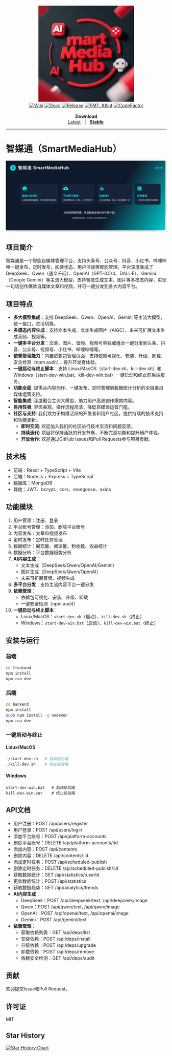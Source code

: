 <p align="center">
  <a href="https://github.com/aiseall/SmartMediaHub">
    <img src="assets/smh.jpeg" alt="Logo" width="300">
  </a>

  <br>
  <a href="https://github.com/iamgio/quarkdown/wiki"><img alt="Wiki" src="https://img.shields.io/badge/wiki-read-darkcyan"></a>
  <a href="https://quarkdown.com/docs"><img alt="Docs" src="https://img.shields.io/badge/docs-read-blue"></a>
  <a href="https://github.com/iamgio/quarkdown/releases/latest"><img alt="Release" src="https://img.shields.io/github/v/release/iamgio/quarkdown?color=mediumseagreen"></a>
  <a href="https://pinterest.github.io/ktlint"><img alt="FMT: Ktlint" src="https://img.shields.io/badge/fmt-ktlint-7f52ff?logo=kotlin&logoColor=f5f5f5"></a>
  <a href="https://www.codefactor.io/repository/github/iamgio/quarkdown"><img alt="CodeFactor" src="https://www.codefactor.io/repository/github/iamgio/quarkdown/badge/main"></a>
  <br>
  <br>
    <strong>Download</strong>
  <br>
  <a href="https://github.com/aiseall/SmartMediaHub/releases/tag/latest">Latest</a>
  &nbsp; | &nbsp;
  <strong><a href="https://github.com/aiseall/SmartMediaHubreleases/latest">Stable</a></strong>&nbsp;
  <br>
  <hr>
</p>


# 智媒通（SmartMediaHub）

![SmartMediaHub Logo](assets/main.png)

## 项目简介
智媒通是一个智能自媒体管理平台，支持头条号、公众号、抖音、小红书、哔哩哔哩一键发布，定时发布，阅读状态，用户活动等智能管理。平台深度集成了 DeepSeek、Qwen（通义千问）、OpenAI（GPT-3.5/4、DALL·E）、Gemini（Google Gemini）等主流大模型，支持智能生成文本、图片等多模态内容，实现一句话创作爆款自媒体文章和视频，并可一键分发到各大内容平台。

## 项目特点
- **多大模型集成**：支持 DeepSeek、Qwen、OpenAI、Gemini 等主流大模型，统一接口，灵活切换。
- **多模态内容生成**：支持文本生成、文本生成图片（AIGC）、未来可扩展文本生成音频、视频等。
- **一键多平台分发**：文章、图片、音频、视频可单独或组合一键分发到头条、抖音、公众号、视频号、小红书、哔哩哔哩等。
- **依赖管理能力**：内置依赖包管理页面，支持依赖可视化、安装、升级、卸载、安全检测（npm audit），提升开发者体验。
- **一键启动与终止脚本**：支持 Linux/MacOS（start-dev.sh、kill-dev.sh）和 Windows（start-dev-win.bat、kill-dev-win.bat）一键启动和终止前后端服务。
- **功能全面**: 提供从内容创作、一键发布、定时管理到数据统计分析的全链条自媒体运营支持。
- **智能集成**: 深度融合主流大模型，助力用户高效创作爆款内容。
- **易用性强**: 界面美观，操作流程简洁，降低自媒体运营门槛。
- **社区与支持**: 我们致力于构建活跃的开发者和用户社区，提供持续的技术支持和功能更新。
  - **即时交流**: 欢迎加入我们的社区进行技术交流和问题反馈。
  - **持续迭代**: 项目将保持活跃的开发节奏，不断完善功能和提升用户体验。
  - **开放合作**: 欢迎通过GitHub Issues和Pull Requests参与项目贡献。

## 技术栈
- 前端：React + TypeScript + Vite
- 后端：Node.js + Express + TypeScript
- 数据库：MongoDB
- 其他：JWT、bcrypt、cors、mongoose、axios

## 功能模块
1. 用户管理：注册、登录
2. 平台账号管理：添加、删除平台账号
3. 内容发布：文章和视频发布
4. 定时发布：定时任务管理
5. 数据统计：展现量、阅读量、粉丝数、收益统计
6. 数据分析：平台数据趋势分析
7. **AI内容生成**：
   - 文本生成（DeepSeek/Qwen/OpenAI/Gemini）
   - 图片生成（DeepSeek/Qwen/OpenAI）
   - 未来可扩展音频、视频生成
8. **多平台分发**：支持主流内容平台一键分发
9. **依赖管理**：
   - 依赖包可视化、安装、升级、卸载
   - 一键安全检测（npm audit）
10. **一键启动与终止脚本**：
    - Linux/MacOS：`start-dev.sh`（启动）、`kill-dev.sh`（终止）
    - Windows：`start-dev-win.bat`（启动）、`kill-dev-win.bat`（终止）

## 安装与运行
### 前端
```bash
cd frontend
npm install
npm run dev
```

### 后端
```bash
cd backend
npm install
sudo npm install -g nodemon
npm run dev
```

### 一键启动与终止
#### Linux/MacOS
```bash
./start-dev.sh   # 启动前后端
./kill-dev.sh    # 终止前后端
```
#### Windows
```
start-dev-win.bat   # 启动前后端
kill-dev-win.bat    # 终止前后端
```

## API文档
- 用户注册：POST /api/users/register
- 用户登录：POST /api/users/login
- 添加平台账号：POST /api/platform-accounts
- 删除平台账号：DELETE /api/platform-accounts/:id
- 添加内容：POST /api/contents
- 删除内容：DELETE /api/contents/:id
- 添加定时任务：POST /api/scheduled-publish
- 删除定时任务：DELETE /api/scheduled-publish/:id
- 获取数据统计：GET /api/statistics/:userId
- 更新数据统计：POST /api/statistics
- 获取数据趋势：GET /api/analytics/trends
- **AI内容生成**：
  - DeepSeek：POST /api/deepseek/text, /api/deepseek/image
  - Qwen：POST /api/qwen/text, /api/qwen/image
  - OpenAI：POST /api/openai/text, /api/openai/image
  - Gemini：POST /api/gemini/text
- **依赖管理**：
  - 获取依赖列表：GET /api/deps/list
  - 安装依赖：POST /api/deps/install
  - 升级依赖：POST /api/deps/upgrade
  - 卸载依赖：POST /api/deps/remove
  - 依赖安全检测：GET /api/deps/audit

## 贡献
欢迎提交Issue和Pull Request。

## 许可证
MIT 

## Star History

[![Star History Chart](https://api.star-history.com/svg?repos=aiseall/SmartMediaHub&type=Date)](https://www.star-history.com/#aiseall/SmartMediaHub&Date)
